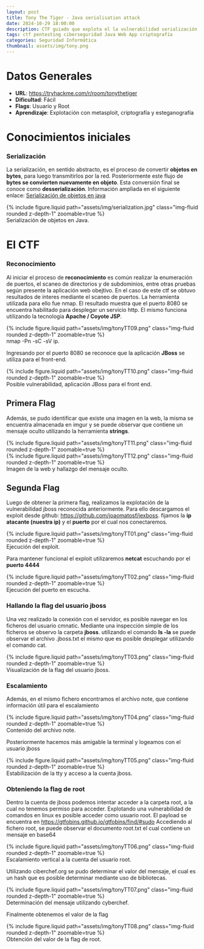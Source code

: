```yaml
---
layout: post
title: Tony The Tiger - Java serialisation attack
date: 2024-10-29 18:00:00
description: CTF guiado que explota el la vulnerabilidad serialización de Java
tags: ctf pentesting ciberseguridad Java Web App criptografía
categories: Seguridad Informática
thumbnail: assets/img/tony.png
---
```


# **Datos Generales**
- **URL**: https://tryhackme.com/r/room/tonythetiger 
- **Dificultad**: Fácil
- **Flags**: Usuario y Root
- **Aprendizaje**: Explotación con metasploit, criptografía y esteganografía   


# **Conocimientos iniciales**
### Serialización
La serialización, en sentido abstracto, es el proceso de convertir **objetos en bytes**, para luego transmitirlos por la red. Posteriormente este flujo de **bytes se convierten nuevamente en objeto**. Esta conversión final se conoce como **desserialización**.
Información ampliada en el siguiente enlace:
<a href=" https://chuidiang.org/index.php?title=Serializaci%C3%B3n_de_objetos_en_java" target="_blank">Serialización de objetos en java</a>

<div class="row mt-3 justify-content-center">
    <div class="col-8 col-sm-6 col-md-4 mt-3 mt-md-0">
        <div class="img-container">
            {% include figure.liquid path="assets/img/serialization.jpg" class="img-fluid rounded z-depth-1" zoomable=true %}
        </div>
    </div>
</div>
<div class="caption">
    Serialización de objetos en Java.
</div>

# **El CTF** 
### Reconocimiento
Al iniciar el proceso de **reconocimiento** es común realizar la enumeración de puertos, el scaneo de directorios y de subdominios, entre otras pruebas según presente la aplicación web obejtivo.
En el caso de este ctf se obtuvo resultados de ínteres mediante el scaneo de puertos. La herramienta utilizada para ello fue  nmap. El resultado muestra que el puerto 8080 se encuentra habilitado para desplegar un servicio http. El mismo funciona utilizando la tecnología **Apache / Coyote JSP**.  

<div class="row mt-3 justify-content-center">
    <div class="col-8 col-sm-6 col-md-4 mt-3 mt-md-0">
        <div class="img-container">
            {% include figure.liquid path="assets/img/tonyTT09.png" class="img-fluid rounded z-depth-1" zoomable=true %}
        </div>
    </div>
</div>
<div class="caption">
    nmap -Pn -sC -sV ip.
</div>

Ingresando por el puerto 8080 se reconoce que la aplicación **JBoss** se utiliza para el front-end.

<div class="row mt-3 justify-content-center">
    <div class="col-8 col-sm-6 col-md-4 mt-3 mt-md-0">
        <div class="img-container">
            {% include figure.liquid path="assets/img/tonyTT10.png" class="img-fluid rounded z-depth-1" zoomable=true %}
        </div>
    </div>
</div>
<div class="caption">
    Posible vulnerabilidad, aplicación JBoss para el front end.
</div>

## Primera Flag

Además, se pudo identificar que existe una imagen en la web, la misma se encuentra almacenada en imgur y se puede observar que contiene un mensaje oculto utilizando la herramienta **strings**.

<div class="row mt-3">
    <div class="col-sm mt-3 mt-md-0">
        {% include figure.liquid path="assets/img/tonyTT11.png" class="img-fluid rounded z-depth-1" zoomable=true %}
    </div>
    <div class="col-sm mt-3 mt-md-0">
        {% include figure.liquid path="assets/img/tonyTT12.png" class="img-fluid rounded z-depth-1" zoomable=true %}
    </div>
</div>
<div class="caption">
    Imagen de la web y hallazgo del mensaje oculto.
</div>

## Segunda Flag

Luego de obtener la primera flag, realizamos la explotación de la vulnerabilidad jboss reconocida anteriormente. Para ello descargamos el exploit desde github: https://github.com/joaomatosf/jexboss. fijamos la **ip atacante (nuestra ip)** y el **puerto** por el cual nos conectaremos.

<div class="row mt-3 justify-content-center">
    <div class="col-8 col-sm-6 col-md-4 mt-3 mt-md-0">
        <div class="img-container">
            {% include figure.liquid path="assets/img/tonyTT01.png" class="img-fluid rounded z-depth-1" zoomable=true %}
        </div>
    </div>
</div>
<div class="caption">
    Ejecución del exploit.
</div>

Para mantener funcional el exploit utilizaremos **netcat** escuchando por el **puerto 4444**

<div class="row mt-3 justify-content-center">
    <div class="col-8 col-sm-6 col-md-4 mt-3 mt-md-0">
        <div class="img-container">
            {% include figure.liquid path="assets/img/tonyTT02.png" class="img-fluid rounded z-depth-1" zoomable=true %}
        </div>
    </div>
</div>
<div class="caption">
    Ejecución del puerto en escucha.
</div>

### Hallando la flag del usuario jboss

Una vez realizado la conexión con el servidor, es posible navegar en los ficheros del usuario cmnatic. Mediante una inspección simple de los ficheros se observo la carpeta **jboss**. utilizando el comando **ls -la** se puede observar el archivo .jboss.txt el mismo que es posible desplegar utilizando el comando cat.

<div class="row mt-3 justify-content-center">
    <div class="col-8 col-sm-6 col-md-4 mt-3 mt-md-0">
        <div class="img-container">
            {% include figure.liquid path="assets/img/tonyTT03.png" class="img-fluid rounded z-depth-1" zoomable=true %}
        </div>
    </div>
</div>
<div class="caption">
    Visualización de la flag del usuario jboss.
</div>

### Escalamiento

Además, en el mismo fichero encontramos el archivo note, que contiene información útil para el escalamiento

<div class="row mt-3 justify-content-center">
    <div class="col-8 col-sm-6 col-md-4 mt-3 mt-md-0">
        <div class="img-container">
            {% include figure.liquid path="assets/img/tonyTT04.png" class="img-fluid rounded z-depth-1" zoomable=true %}
        </div>
    </div>
</div>
<div class="caption">
    Contenido del archivo note.
</div>

Posteriormente hacemos más amigable la terminal y logeamos con el usuario jboss

<div class="row mt-3 justify-content-center">
    <div class="col-8 col-sm-6 col-md-4 mt-3 mt-md-0">
        <div class="img-container">
            {% include figure.liquid path="assets/img/tonyTT05.png" class="img-fluid rounded z-depth-1" zoomable=true %}
        </div>
    </div>
</div>
<div class="caption">
    Estabilización de la tty y acceso a la cuenta jboss.
</div>

### Obteniendo la flag de root

Dentro la cuenta de jboss podemos intentar acceder a la carpeta root, a la cual no tenemos permiso para acceder. Explotando una vulnerabilidad de comandos en linux es posible acceder como usuario root. El payload se encuentra en https://gtfobins.github.io/gtfobins/find/#sudo Accediendo al fichero root, se puede observar el documento root.txt el cual contiene un mensaje en base64

<div class="row mt-3 justify-content-center">
    <div class="col-8 col-sm-6 col-md-4 mt-3 mt-md-0">
        <div class="img-container">
            {% include figure.liquid path="assets/img/tonyTT06.png" class="img-fluid rounded z-depth-1" zoomable=true %}
        </div>
    </div>
</div>
<div class="caption">
    Escalamiento vertical a la cuenta del usuario root.
</div>

Utilizando ciberchef.org se pudo determinar el valor del mensaje, el cual es un hash que es posible determinar mediante uso de bibliotecas.

<div class="row mt-3 justify-content-center">
    <div class="col-8 col-sm-6 col-md-4 mt-3 mt-md-0">
        <div class="img-container">
            {% include figure.liquid path="assets/img/tonyTT07.png" class="img-fluid rounded z-depth-1" zoomable=true %}
        </div>
    </div>
</div>
<div class="caption">
    Determinación del mensaje utilizando cyberchef.
</div>

Finalmente obtenemos el valor de la flag

<div class="row mt-3 justify-content-center">
    <div class="col-8 col-sm-6 col-md-4 mt-3 mt-md-0">
        <div class="img-container">
            {% include figure.liquid path="assets/img/tonyTT08.png" class="img-fluid rounded z-depth-1" zoomable=true %}
        </div>
    </div>
</div>
<div class="caption">
    Obtención del valor de la flag de root.
</div>